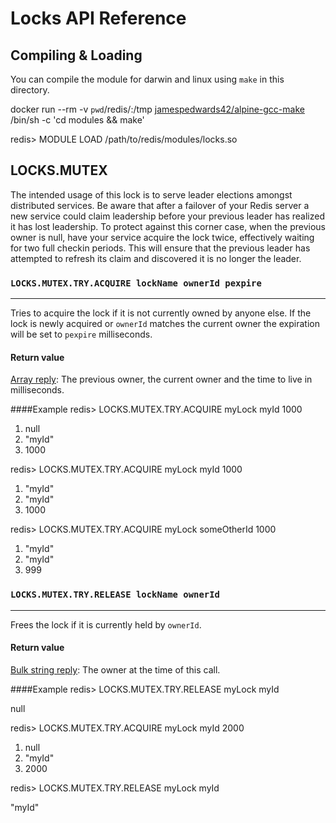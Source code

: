# Locks API Reference

## Compiling & Loading
You can compile the module for darwin and linux using `make` in this directory.

docker run --rm -v `pwd`/redis/:/tmp [jamespedwards42/alpine-gcc-make](https://hub.docker.com/r/jamespedwards42/alpine-gcc-make/~/dockerfile/) /bin/sh -c 'cd modules && make'

redis> MODULE LOAD /path/to/redis/modules/locks.so

## LOCKS.MUTEX
The intended usage of this lock is to serve leader elections amongst distributed services.  Be aware that after a failover of your Redis server a new service could claim leadership before your previous leader has realized it has lost leadership.  To protect against this corner case, when the previous owner is null, have your service acquire the lock twice, effectively waiting for two full checkin periods.  This will ensure that the previous leader has attempted to refresh its claim and discovered it is no longer the leader.

### `LOCKS.MUTEX.TRY.ACQUIRE lockName ownerId pexpire`
------
Tries to acquire the lock if it is not currently owned by anyone else.  If the lock is newly acquired or `ownerId` matches the current owner the expiration will be set to `pexpire` milliseconds.

#### Return value
[Array reply](http://redis.io/topics/protocol#array-reply):  The previous owner, the current owner and the time to live in milliseconds.

####Example
redis> LOCKS.MUTEX.TRY.ACQUIRE myLock myId 1000

1. null
2. "myId"
3. 1000

redis> LOCKS.MUTEX.TRY.ACQUIRE myLock myId 1000

1. "myId"
2. "myId"
3. 1000

redis> LOCKS.MUTEX.TRY.ACQUIRE myLock someOtherId 1000

1. "myId"
2. "myId"
3. 999

### `LOCKS.MUTEX.TRY.RELEASE lockName ownerId`
------
Frees the lock if it is currently held by `ownerId`.

#### Return value
[Bulk string reply](http://redis.io/topics/protocol#bulk-string-reply):  The owner at the time of this call.

####Example
redis> LOCKS.MUTEX.TRY.RELEASE myLock myId

null

redis> LOCKS.MUTEX.TRY.ACQUIRE myLock myId 2000

1. null
2. "myId"
3. 2000

redis> LOCKS.MUTEX.TRY.RELEASE myLock myId

"myId"
